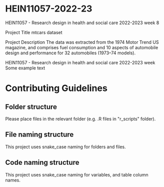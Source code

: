 # HEIN11057-2022-23
HEIN11057 - Research design in health and social care 2022-2023 week 8


Project Title
mtcars dataset

Project Description
The data was extracted from the 1974 Motor Trend US magazine, and comprises fuel consumption and 10 aspects of automobile design and performance for 32 automobiles (1973–74 models).

HEIN11057 - Research design in health and social care 2022-2023 week 
Some example text

# Contributing Guidelines

## Folder structure

Please place files in the relevant folder (e.g. .R files in "r_scripts" folder). 

## File naming structure

This project uses snake_case naming for folders and files.

## Code naming structure

This project uses snake_case naming for variables, and table column names.

